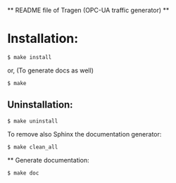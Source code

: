** README file of Tragen (OPC-UA traffic generator) **

# Installation:  
```
$ make install
```
or, (To generate docs as well)
```
$ make
```

## Uninstallation:
```
$ make uninstall
```
To remove also Sphinx the documentation generator:
```
$ make clean_all
```

** Generate documentation:
```
$ make doc
```
